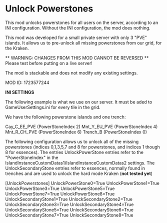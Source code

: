 # Unlock Powerstones

This mod unlocks powerstones for all users on the server, according to an INI configuration. Without the INI configuration, the mod does nothing.

This mod was developed for a small private server with only 3 "PVE" islands. It allows us to pre-unlock all missing powerstones from our grid, for the Kraken.

** WARNING: CHANGES FROM THIS MOD CANNOT BE REVERSED **
Please test before putting on a live server!

The mod is stackable and does not modify any existing settings.

MOD ID: 1723577244

**INI SETTINGS**

The following example is what we use on our server. It must be aded to GameUserSettings.ini for every tile in the grid.

We have the following powerstone islands and one trench:

Cay_C_EE_PVE (PowerStoneIndex 2)
Mnt_Y_EU_PVE (PowerStoneIndex 4)
Mnt_R_CH_PVE (PowerStoneIndex 6)
Trench_B (PowerStoneIndex 0)

The following configuration allows us to unlock all of the missing powerstones (indices 0,1,3,5,7 and 8 for powerstones, and indices 1 though 8 for essences). The entries UnlockPowerStone entries refer to the "PowerStoneIndex" in the IslandInstanceCustomDatas1/IslandInstanceCustomDatas2 settings. The UnlockSecondaryStone entries refer to essences, normally found in trenches and are used to unlock the hard mode Kraken (**not tested yet**)

[UnlockPowerstones]
UnlockPowerStone0=True
UnlockPowerStone1=True
UnlockPowerStone3=True
UnlockPowerStone5=True
UnlockPowerStone7=True
UnlockPowerStone8=True
UnlockSecondaryStone1=True
UnlockSecondaryStone2=True
UnlockSecondaryStone3=True
UnlockSecondaryStone4=True
UnlockSecondaryStone5=True
UnlockSecondaryStone6=True
UnlockSecondaryStone7=True
UnlockSecondaryStone8=True




